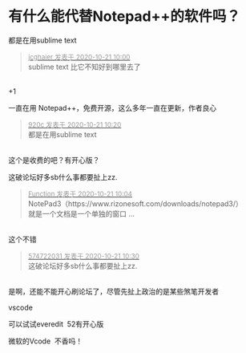 # 有什么能代替Notepad++的软件吗？


都是在用sublime text

<div class="quote"><blockquote><font size="2"><a href="https://www.hostloc.com/forum.php?mod=redirect&amp;goto=findpost&amp;pid=9330237&amp;ptid=756651" target="_blank"><font color="#999999">jcghaier 发表于 2020-10-21 10:00</font></a></font><br />
sublime text 比它不知好到哪里去了</blockquote></div><br />
+1

一直在用 Notepad++，免费开源，这么多年一直在更新，作者良心

<div class="quote"><blockquote><font size="2"><a href="https://www.hostloc.com/forum.php?mod=redirect&amp;goto=findpost&amp;pid=9330368&amp;ptid=756651" target="_blank"><font color="#999999">920c 发表于 2020-10-21 10:20</font></a></font><br />
都是在用sublime text</blockquote></div><br />
这个是收费的吧？有开心版？

这破论坛好多sb什么事都要扯上zz.

<div class="quote"><blockquote><font size="2"><a href="https://www.hostloc.com/forum.php?mod=redirect&amp;goto=findpost&amp;pid=9330269&amp;ptid=756651" target="_blank"><font color="#999999">Function 发表于 2020-10-21 10:04</font></a></font><br />
NotePad3（https://www.rizonesoft.com/downloads/notepad3/）<br />
就是一个文档是一个单独的窗口 ...</blockquote></div><br />
这个不错

<div class="quote"><blockquote><font size="2"><a href="https://www.hostloc.com/forum.php?mod=redirect&amp;goto=findpost&amp;pid=9330423&amp;ptid=756651" target="_blank"><font color="#999999">574722031 发表于 2020-10-21 10:30</font></a></font><br />
这破论坛好多sb什么事都要扯上zz.</blockquote></div><br />
是啊，还能不能开心刷论坛了，尽管先扯上政治的是某些煞笔开发者<img src="static/image/smiley/default/sweat.gif" smilieid="10" border="0" alt="" />

vscode

可以试试everedit&nbsp;&nbsp;52有开心版

微软的Vcode&nbsp;&nbsp;不香吗！
